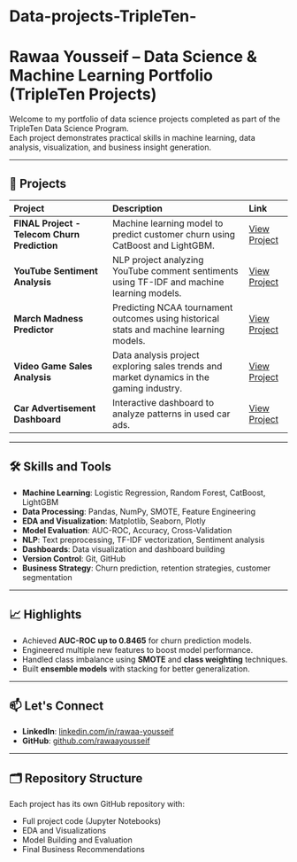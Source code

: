 # Data-projects-TripleTen-
# Rawaa Yousseif – Data Science & Machine Learning Portfolio (TripleTen Projects)

Welcome to my portfolio of data science projects completed as part of the TripleTen Data Science Program.  
Each project demonstrates practical skills in machine learning, data analysis, visualization, and business insight generation.

---

## 📂 Projects

| Project | Description | Link |
|:--------|:------------|:-----|
| **FINAL Project - Telecom Churn Prediction** | Machine learning model to predict customer churn using CatBoost and LightGBM. | [View Project](https://github.com/rawaayousseif/FINAL-PROJECT) |
| **YouTube Sentiment Analysis** | NLP project analyzing YouTube comment sentiments using TF-IDF and machine learning models. | [View Project](https://github.com/rawaayousseif/Youtube-Sentiment-Analysis) |
| **March Madness Predictor** | Predicting NCAA tournament outcomes using historical stats and machine learning models. | [View Project](https://github.com/rawaayousseif/march-madness-predictor) |
| **Video Game Sales Analysis** | Data analysis project exploring sales trends and market dynamics in the gaming industry. | [View Project](https://github.com/rawaayousseif/ice-video-game-sales-analysis) |
| **Car Advertisement Dashboard** | Interactive dashboard to analyze patterns in used car ads. | [View Project](https://github.com/rawaayousseif/car-ad-dashboard) |

---

## 🛠️ Skills and Tools

- **Machine Learning**: Logistic Regression, Random Forest, CatBoost, LightGBM
- **Data Processing**: Pandas, NumPy, SMOTE, Feature Engineering
- **EDA and Visualization**: Matplotlib, Seaborn, Plotly
- **Model Evaluation**: AUC-ROC, Accuracy, Cross-Validation
- **NLP**: Text preprocessing, TF-IDF vectorization, Sentiment analysis
- **Dashboards**: Data visualization and dashboard building
- **Version Control**: Git, GitHub
- **Business Strategy**: Churn prediction, retention strategies, customer segmentation

---

## 📈 Highlights

- Achieved **AUC-ROC up to 0.8465** for churn prediction models.
- Engineered multiple new features to boost model performance.
- Handled class imbalance using **SMOTE** and **class weighting** techniques.
- Built **ensemble models** with stacking for better generalization.

---

## 📫 Let's Connect

- **LinkedIn**: [linkedin.com/in/rawaa-yousseif](https://www.linkedin.com/in/rawaa-yousseif)
- **GitHub**: [github.com/rawaayousseif](https://github.com/rawaayousseif)

---

## 🗂️ Repository Structure

Each project has its own GitHub repository with:

- Full project code (Jupyter Notebooks)
- EDA and Visualizations
- Model Building and Evaluation
- Final Business Recommendations
